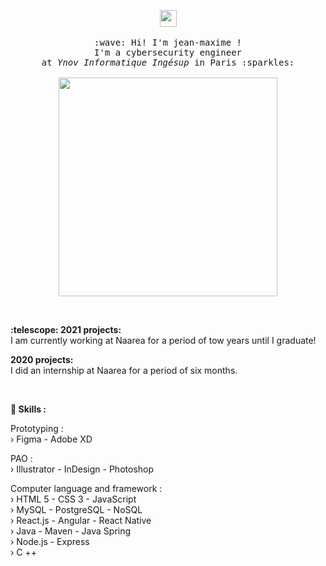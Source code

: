 


<!--
### Hi i am Jean-Maxime 👋
**T412T/T412T** is a ✨ _special_ ✨ repository because its `README.md` (this file) appears on your GitHub profile.

Here are some ideas to get you started:

- 🔭 I’m currently working on ...
- 🌱 I’m currently learning ...
- 👯 I’m looking to collaborate on ...
- 🤔 I’m looking for help with ...
- 💬 Ask me about ...
- 📫 How to reach me: ...
- 😄 Pronouns: ...
- ⚡ Fun fact: ...
-->


<p align="center">
  <img src="https://user-images.githubusercontent.com/56034778/169770469-b1ac20c9-fd95-459b-adb1-2f80dc2c15de.png" width="27px">
  <br><br>
  <samp>
    :wave: Hi! I'm jean-maxime ! 
    <br>I'm a cybersecurity engineer
    <br>at <em>Ynov Informatique Ingésup</em> in Paris :sparkles:<br><br>
    <img src="https://www.naarea.fr/wp-content/uploads/2021/11/photo-planete.jpg" width="350px" align="center">
  </samp>
</p>

<br>

<p>
  <b>:telescope: 2021 projects:</b><br>
I am currently working at Naarea for a period of tow years until I graduate!

<b> 2020 projects:</b><br>
I did an internship at Naarea for a period of six months. 

</p>
<br>
<p>
  <b>🚀 Skills :</b><br>

Prototyping :<br>
› Figma - Adobe XD<br>

PAO :<br>
› Illustrator - InDesign - Photoshop<br>

Computer language and framework :<br>
› HTML 5 - CSS 3 - JavaScript<br>
› MySQL - PostgreSQL - NoSQL<br>
› React.js - Angular - React Native<br>
› Java - Maven - Java Spring<br>
› Node.js - Express<br>
› C ++<br>

</p>
